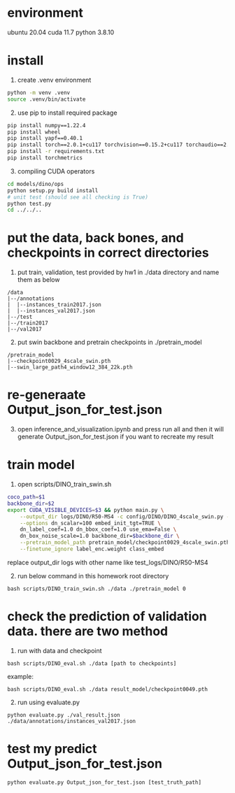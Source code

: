 # environment
ubuntu 20.04
cuda 11.7
python 3.8.10

# install

1. create .venv environment
```bash
python -m venv .venv
source .venv/bin/activate
```
2. use pip to install required package
``` bash
pip install numpy==1.22.4
pip install wheel
pip install yapf==0.40.1
pip install torch==2.0.1+cu117 torchvision==0.15.2+cu117 torchaudio==2.0.2 --index-url https://download.pytorch.org/whl/cu117
pip install -r requirements.txt
pip install torchmetrics
```

3. compiling CUDA operators
```bash
cd models/dino/ops
python setup.py build install
# unit test (should see all checking is True)
python test.py
cd ../../..
```

# put the data, back bones, and checkpoints in correct directories

1. put train, validation, test provided by hw1 in ./data directory and name them as below

```
/data
|--/annotations
|  |--instances_train2017.json
|  |--instances_val2017.json
|--/test
|--/train2017
|--/val2017

```
2. put  swin backbone and pretrain checkpoints in ./pretrain_model

```
/pretrain_model
|--checkpoint0029_4scale_swin.pth
|--swin_large_path4_window12_384_22k.pth
```


# re-generaate Output_json_for_test.json
3. open inference_and_visualization.ipynb and press run all and then it will generate Output_json_for_test.json if you want to recreate my result

# train model

1. open scripts/DINO_train_swin.sh

```bash
coco_path=$1
backbone_dir=$2
export CUDA_VISIBLE_DEVICES=$3 && python main.py \
	--output_dir logs/DINO/R50-MS4 -c config/DINO/DINO_4scale_swin.py --coco_path $coco_path \
	--options dn_scalar=100 embed_init_tgt=TRUE \
	dn_label_coef=1.0 dn_bbox_coef=1.0 use_ema=False \
	dn_box_noise_scale=1.0 backbone_dir=$backbone_dir \
    --pretrain_model_path pretrain_model/checkpoint0029_4scale_swin.pth \
    --finetune_ignore label_enc.weight class_embed
```
replace output_dir logs with other name like test_logs/DINO/R50-MS4

2. run below command in this homework root directory
```
bash scripts/DINO_train_swin.sh ./data ./pretrain_model 0
```

# check the prediction of validation data. there are two method
1. run with data and checkpoint
```
bash scripts/DINO_eval.sh ./data [path to checkpoints]
```
example:

```
bash scripts/DINO_eval.sh ./data result_model/checkpoint0049.pth
```

2. run using evaluate.py
```
python evaluate.py ./val_result.json ./data/annotations/instances_val2017.json
```


# test my predict Output_json_for_test.json
```
python evaluate.py Output_json_for_test.json [test_truth_path]
``` 




